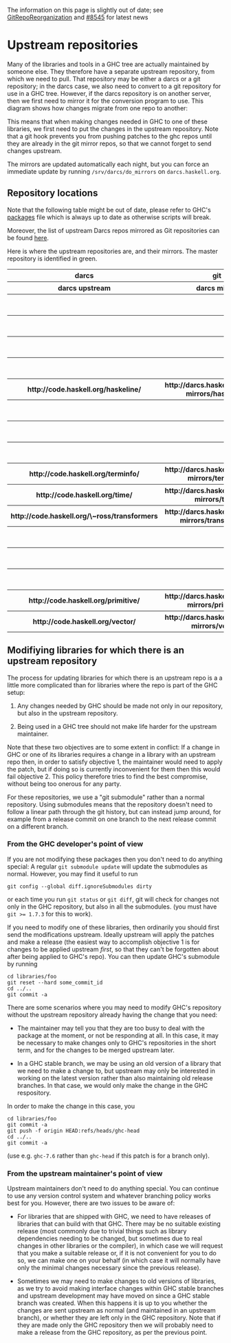 
The information on this page is slightly out of date; see [GitRepoReorganization](git-repo-reorganization) and [\#8545](http://gitlabghc.nibbler/ghc/ghc/issues/8545) for latest news


# Upstream repositories



Many of the libraries and tools in a GHC tree are actually maintained by someone else. They therefore have a separate upstream repository, from which we need to pull. That repository may be either a darcs or a git repository; in the darcs case, we also need to convert to a git repository for use in a GHC tree. However, if the darcs repository is on another server, then we first need to mirror it for the conversion program to use. This diagram shows how changes migrate from one repo to another:



[](/trac/ghc/attachment/wiki/Repositories/Upstream/repos.png)



This means that when making changes needed in GHC to one of these libraries, we first need to put the changes in the upstream repository. Note that a git hook prevents you from pushing patches to the ghc repos until they are already in the git mirror repos, so that we cannot forget to send changes upstream.



The mirrors are updated automatically each night, but you can force an immediate update by running `/srv/darcs/do_mirrors` on `darcs.haskell.org`.


## Repository locations



Note that the following table might be out of date, please refer to GHC's [
packages](http://git.haskell.org/?p=ghc.git;a=blob;f=packages;hb=HEAD) file which is always up to date as otherwise scripts will break.



Moreover, the list of upstream Darcs repos mirrored as Git repositories can be found [
here](http://git.haskell.org/?a=project_list;pf=darcs-mirrors).


Here is where the upstream repositories are, and their mirrors.  The master repository is identified in green.

<table><tr><th>darcs</th>
<th>git</th>
<th></th>
<th></th>
<th></th>
<th></th></tr>
<tr><th>darcs upstream</th>
<th>darcs mirror</th>
<th>git upstream</th>
<th>git mirror</th>
<th>ghc (validated) repo</th>
<th>in-tree</th></tr>
<tr><th></th>
<th></th>
<th>git://github.com/kolmodin/binary.git</th>
<th>http://darcs.haskell.org/git-mirrors/binary/binary.git/</th>
<th>http://darcs.haskell.org/packages/.git/</th>
<th>libraries/binary</th></tr>
<tr><th></th>
<th></th>
<th>git://github.com/haskell/bytestring.git</th>
<th>http://darcs.haskell.org/git-mirrors/bytestring/.git/</th>
<th>http://darcs.haskell.org/packages/bytestring.git/</th>
<th>libraries/bytestring</th></tr>
<tr><th></th>
<th></th>
<th>git://github.com/haskell/cabal.git</th>
<th>http://darcs.haskell.org/git-mirrors/Cabal/.git/</th>
<th>http://darcs.haskell.org/packages/Cabal.git/</th>
<th>libraries/Cabal</th></tr>
<tr><th></th>
<th></th>
<th>git://github.com/haskell/containers.git</th>
<th>http://darcs.haskell.org/git-mirrors/containers/.git/</th>
<th>http://darcs.haskell.org/packages/containers.git/</th>
<th>libraries/containers</th></tr>
<tr><th>http://code.haskell.org/haskeline/</th>
<th>http://darcs.haskell.org/darcs-mirrors/haskeline/</th>
<th></th>
<th>http://darcs.haskell.org/git-mirrors/haskeline/.git/</th>
<th>http://darcs.haskell.org/packages/haskeline.git/</th>
<th>libraries/haskeline</th></tr>
<tr><th></th>
<th></th>
<th>git://github.com/ekmett/mtl.git</th>
<th>http://darcs.haskell.org/git-mirrors/mtl/.git</th>
<th>http://darcs.haskell.org/packages/mtl.git/</th>
<th>libraries/mtl</th></tr>
<tr><th></th>
<th></th>
<th>git://github.com/haskell/pretty.git</th>
<th>http://darcs.haskell.org/git-mirrors/pretty/</th>
<th>http://darcs.haskell.org/packages/pretty.git/</th>
<th>libraries/pretty</th></tr>
<tr><th></th>
<th></th>
<th>git://github.com/haskell/random.git</th>
<th>http://darcs.haskell.org/git-mirrors/random/</th>
<th>http://darcs.haskell.org/packages/random.git/</th>
<th>libraries/random</th></tr>
<tr><th>http://code.haskell.org/terminfo/</th>
<th>http://darcs.haskell.org/darcs-mirrors/terminfo/</th>
<th></th>
<th>http://darcs.haskell.org/git-mirrors/terminfo/.git/</th>
<th>http://darcs.haskell.org/packages/terminfo.git/</th>
<th>libraries/terminfo</th></tr>
<tr><th>http://code.haskell.org/time/</th>
<th>http://darcs.haskell.org/darcs-mirrors/time/</th>
<th></th>
<th>http://darcs.haskell.org/git-mirrors/time/.git/</th>
<th>http://darcs.haskell.org/packages/time.git/</th>
<th>libraries/time</th></tr>
<tr><th>http://code.haskell.org/\~ross/transformers</th>
<th>http://darcs.haskell.org/darcs-mirrors/transformers/</th>
<th></th>
<th>http://darcs.haskell.org/git-mirrors/transformers/.git/</th>
<th>http://darcs.haskell.org/packages/transformers.git/</th>
<th>libraries/transformers</th></tr>
<tr><th></th>
<th></th>
<th>https://github.com/glguy/utf8-string.git</th>
<th>http://darcs.haskell.org/git-mirrors/utf8-string/</th>
<th>http://darcs.haskell.org/packages/utf8-string.git/</th>
<th>libraries/utf8-string</th></tr>
<tr><th></th>
<th></th>
<th>git://github.com/haskell/win32.git</th>
<th>http://darcs.haskell.org/git-mirrors/Win32/</th>
<th>http://darcs.haskell.org/packages/Win32.git/</th>
<th>libraries/Win32</th></tr>
<tr><th></th>
<th></th>
<th>git://github.com/haskell/xhtml.git</th>
<th>http://darcs.haskell.org/git-mirrors/xhtml/</th>
<th>http://darcs.haskell.org/packages/xhtml.git/</th>
<th>libraries/xhtml</th></tr>
<tr><th>http://code.haskell.org/primitive/</th>
<th>http://darcs.haskell.org/darcs-mirrors/primitive/</th>
<th></th>
<th>http://darcs.haskell.org/git-mirrors/primitive/.git/</th>
<th>http://darcs.haskell.org/packages/primitive.git/</th>
<th>libraries/primitive</th></tr>
<tr><th>http://code.haskell.org/vector/</th>
<th>http://darcs.haskell.org/darcs-mirrors/vector/</th>
<th></th>
<th>http://darcs.haskell.org/git-mirrors/vector/.git/</th>
<th>http://darcs.haskell.org/packages/vector.git/</th>
<th>libraries/vector</th></tr></table>


## Modifiying libraries for which there is an upstream repository



The process for updating libraries for which there is an upstream repo
is a a little more complicated than for libraries where the repo is part
of the GHC setup:


1. Any changes needed by GHC should be made not only in our repository,
  but also in the upstream repository.

1. Being used in a GHC tree should not make life harder for the
  upstream maintainer.


Note that these two objectives are to some extent in conflict: If a
change in GHC or one of its libraries requires a change in a library
with an upstream repo then, in order to satisfy objective 1, the
maintainer would need to apply the patch, but if doing so is currently
inconvenient for them then this would fail objective 2. This policy
therefore tries to find the best compromise, without being too onerous
for any party.



For these repositories, we use a "git submodule" rather than a normal
repository. Using submodules means that the repository doesn't need to
follow a linear path through the git history, but can instead jump
around, for example from a release commit on one branch to the next
release commit on a different branch.


### From the GHC developer's point of view



If you are not modifying these packages then you don't need to do
anything special: A regular `git submodule update` will update the submodules
as normal. However, you may find it useful to run


```wiki
git config --global diff.ignoreSubmodules dirty
```


or each time you run `git status` or `git diff`, git will check for
changes not only in the GHC repository, but also in all the submodules.
(you must have `git >= 1.7.3` for this to work).



If you need to modify one of these libraries, then ordinarily you should
first send the modifications upstream. Ideally upstream will apply the
patches and make a release (the easiest way to accomplish objective 1 is
for changes to be applied upstream *first*, so that they can't be
forgotten about after being applied to GHC's repo). You can then update
GHC's submodule by running


```wiki
cd libraries/foo
git reset --hard some_commit_id
cd ../..
git commit -a
```


There are some scenarios where you may need to modify GHC's repository
without the upstream repository already having the change that you need:


- The maintainer may tell you that they are too busy to deal with the
  package at the moment, or not be responding at all. In this case, it
  may be necessary to make changes only to GHC's repositories in the
  short term, and for the changes to be merged upstream later.

- In a GHC stable branch, we may be using an old version of a library
  that we need to make a change to, but upstream may only be interested
  in working on the latest version rather than also maintaining old
  release branches. In that case, we would only make the change in the
  GHC respository.


In order to make the change in this case, you


```wiki
cd libraries/foo
git commit -a
git push -f origin HEAD:refs/heads/ghc-head
cd ../..
git commit -a
```


(use e.g. `ghc-7.6` rather than `ghc-head` if this patch is for a branch only).


### From the upstream maintainer's point of view



Upstream maintainers don't need to do anything special. You can continue
to use any version control system and whatever branching policy works best
for you. However, there are two issues to be aware of:


- For libraries that are shipped with GHC, we need to have releases of
  libraries that can build with that GHC. There may be no suitable
  existing release (most commonly due to trivial things such as library
  dependencies needing to be changed, but sometimes due to real changes
  in other libraries or the compiler), in which case we will request
  that you make a suitable release or, if it is not convenient for you
  to do so, we can make one on your behalf (in which case it will
  normally have only the minimal changes necessary since the previous
  release).

- Sometimes we may need to make changes to old versions of libraries,
  as we try to avoid making interface changes within GHC stable
  branches and upstream development may have moved on since a GHC
  stable branch was created. When this happens it is up to you whether
  the changes are sent upstream as normal (and maintained in an upstream
  branch), or whether they are left only in the GHC repository. Note that
  if they are made only the GHC repository then we will probably need to
  make a release from the GHC repository, as per the previous point.
